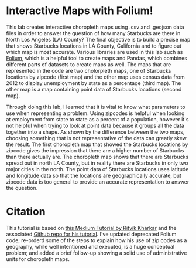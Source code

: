 # Interactive Maps with Folium!

This lab creates interactive choropleth maps using .csv and .geojson data files in order to answer the question of how many Starbucks are there in North Los Angeles (LA) County? The final objective is to build a precise map that shows Starbucks locations in LA County, California and to figure out which map is most accurate. Various libraries are used in this lab such as [Folium](https://python-visualization.github.io/folium/), which is a helpful tool to create maps and Pandas, which combines different parts of datasets to create maps as well. The maps that are represented in the code are two cholorpleth maps, one of Starbucks locations by zipcode (first map) and the other map uses census data from 2012 to display unemployment by state as a percentage (third map). The other map is a map containing point data of Starbucks locations (second map).

Through doing this lab, I learned that it is vital to know what parameters to use when representing a problem. Using zipcodes is helpful when looking at employment from state to state as a percent of a population, however it's not helpful when trying to look at point data because it groups all the data together into a shape. As shown by the difference between the two maps, choosing something that is not representative of the data can greatly skew the result. The first choropleth map that showed the Starbucks locations by zipcode gives the impression that there are a higher number of Starbucks than there actually are. The choropleth map shows that there are Starbucks spread out in north LA County, but in reality there are Starbucks in only two major cities in the north. The point data of Starbucks locations uses latitude and longitude data so that the locations are geographically accurate, but zipcode data is too general to provide an accurate representation to answer the question.



# Citation
This tutorial is based on [this Medium Tutorial by Ritvik Kharkar](https://towardsdatascience.com/making-3-easy-maps-with-python-fb7dfb1036) and the associated [Github repo for his tutorial](https://github.com/ritvikmath/StarbucksStoreScraping). I've updated deprecated Folium code; re-orderd some of the steps to explain how his use of zip codes as a geography, while well intentioned and executed, is a huge conceptual problem; and added a brief follow-up showing a solid use of administrative units for choropleth maps.
